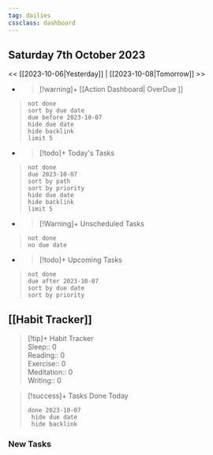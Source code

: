 ```yaml
---
tag: dailies
cssclass: dashboard
---
```

## Saturday 7th October 2023

<< [[2023-10-06|Yesterday]] | [[2023-10-08|Tomorrow]] >>

- > [!warning]+ [[Action Dashboard| OverDue ]]
> ```tasks
> not done
> sort by due date
> due before 2023-10-07
> hide due date
> hide backlink
> limit 5
> ```

- > [!todo]+ Today's Tasks
> ```tasks
> not done
> due 2023-10-07
> sort by path
> sort by priority
> hide due date
> hide backlink
> limit 5
> ```

- > [!Warning]+ Unscheduled Tasks  
 > ```tasks  
 > not done  
 > no due date

- > [!todo]+ Upcoming Tasks
> ```tasks  
> not done  
> due after 2023-10-07  
> sort by due date
> sort by priority  

## [[Habit Tracker]]
> [!tip]+ Habit Tracker  
> Sleep:: 0  
> Reading:: 0  
> Exercise:: 0  
> Meditation:: 0  
> Writing:: 0


> [!success]+ Tasks Done Today
> ```tasks 
> done 2023-10-07
>  hide due date
>  hide backlink
### New Tasks

